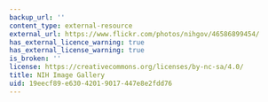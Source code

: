 ```yaml
---
backup_url: ''
content_type: external-resource
external_url: https://www.flickr.com/photos/nihgov/46586899454/
has_external_licence_warning: true
has_external_license_warning: true
is_broken: ''
license: https://creativecommons.org/licenses/by-nc-sa/4.0/
title: NIH Image Gallery
uid: 19eecf89-e630-4201-9017-447e8e2fdd76
---
```

